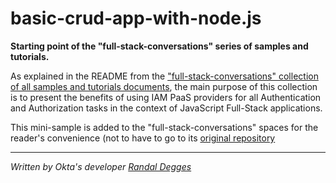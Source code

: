 # basic-crud-app-with-node.js
**Starting point of the "full-stack-conversations" series of samples and tutorials.**

As explained in the README from the ["full-stack-conversations" collection of all samples and tutorials documents](https://github.com/full-stack-conversations/docs/blob/master/README.md), the main purpose of this collection is to present the benefits of using IAM PaaS providers for all Authentication and Authorization tasks in the context of JavaScript Full-Stack applications.

This mini-sample is added to the "full-stack-conversations" spaces for the reader's convenience (not to have to go to its [original repository](https://github.com/rdegges/okta-express-blog)





















---

_Written by Okta's developer [Randal Degges](https://developer.okta.com/blog/authors/randall-degges)_



